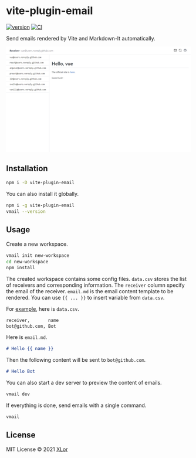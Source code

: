 # vite-plugin-email

[![version](https://img.shields.io/npm/v/vite-plugin-email?color=rgb%2850%2C203%2C86%29&label=vite-plugin-email)](https://www.npmjs.com/package/yjl9903/vite-plugin-email) [![CI](https://github.com/yjl9903/vite-plugin-email/actions/workflows/ci.yml/badge.svg)](https://github.com/yjl9903/vite-plugin-email/actions/workflows/ci.yml)

Send emails rendered by Vite and Markdown-It automatically.

![screenshot](./screenshot.png)

## Installation

```bash
npm i -D vite-plugin-email
```

You can also install it globally.

```bash
npm i -g vite-plugin-email
vmail --version
```

## Usage

Create a new workspace.

```bash
vmail init new-workspace
cd new-workspace
npm install
```

The created workspace contains some config files. `data.csv` stores the list of receivers and corresponding information. The `receiver` column specify the email of the receiver. `email.md` is the email content template to be rendered. You can use `{{ ... }}` to insert variable from `data.csv`.

For [example](https://github.com/yjl9903/vite-plugin-email/tree/main/example), here is `data.csv`.

```csv
receiver,       name
bot@github.com, Bot
```

Here is `email.md`.

```md
# Hello {{ name }}
```

Then the following content will be sent to `bot@github.com`.

```md
# Hello Bot
```

You can also start a dev server to preview the content of emails.

```bash
vmail dev
```

If everything is done, send emails with a single command.

```bash
vmail
```

## License

MIT License © 2021 [XLor](https://github.com/yjl9903)
